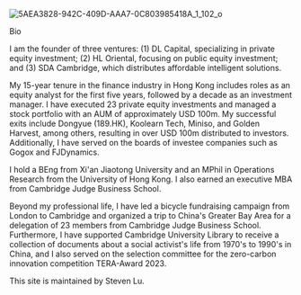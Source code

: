 ![5AEA3828-942C-409D-AAA7-0C803985418A_1_102_o](https://github.com/user-attachments/assets/893087c5-b549-42f4-8c6d-ecafd67096a9)

Bio

I am the founder of three ventures: (1) DL Capital, specializing in private equity investment; (2) HL Oriental, focusing on public equity investment; and (3) SDA Cambridge, which distributes affordable intelligent solutions.

My 15-year tenure in the finance industry in Hong Kong includes roles as an equity analyst for the first five years, followed by a decade as an investment manager. I have executed 23 private equity investments and managed a stock portfolio with an AUM of approximately USD 100m. My successful exits include Dongyue (189.HK), Koolearn Tech, Miniso, and Golden Harvest, among others, resulting in over USD 100m distributed to investors. Additionally, I have served on the boards of investee companies such as Gogox and FJDynamics.

I hold a BEng from Xi'an Jiaotong University and an MPhil in Operations Research from the University of Hong Kong. I also earned an executive MBA from Cambridge Judge Business School.

Beyond my professional life, I have led a bicycle fundraising campaign from London to Cambridge and organized a trip to China's Greater Bay Area for a delegation of 23 members from Cambridge Judge Business School. Furthermore, I have supported Cambridge University Library to receive a collection of documents about a social activist's life from 1970's to 1990's in China, and I also served on the selection committee for the zero-carbon innovation competition TERA-Award 2023.

This site is maintained by Steven Lu.

